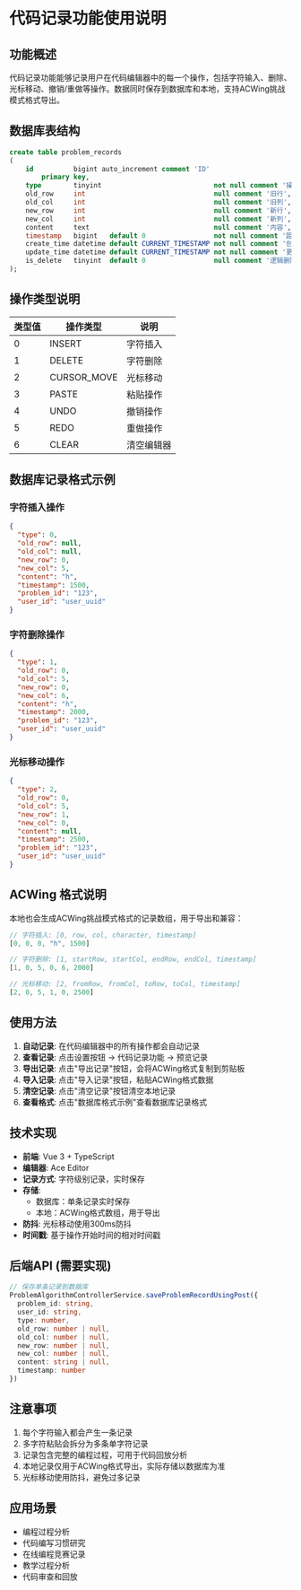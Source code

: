 # 代码记录功能使用说明

## 功能概述

代码记录功能能够记录用户在代码编辑器中的每一个操作，包括字符输入、删除、光标移动、撤销/重做等操作。数据同时保存到数据库和本地，支持ACWing挑战模式格式导出。

## 数据库表结构

```sql
create table problem_records
(
    id          bigint auto_increment comment 'ID'
        primary key,
    type        tinyint                            not null comment '操作类型',
    old_row     int                                null comment '旧行',
    old_col     int                                null comment '旧列',
    new_row     int                                null comment '新行',
    new_col     int                                null comment '新列',
    content     text                               null comment '内容',
    timestamp   bigint   default 0                 not null comment '距离开始操作的时间',
    create_time datetime default CURRENT_TIMESTAMP not null comment '创建时间',
    update_time datetime default CURRENT_TIMESTAMP not null comment '更新时间',
    is_delete   tinyint  default 0                 null comment '逻辑删除'
);
```

## 操作类型说明

| 类型值 | 操作类型 | 说明 |
|--------|----------|------|
| 0 | INSERT | 字符插入 |
| 1 | DELETE | 字符删除 |
| 2 | CURSOR_MOVE | 光标移动 |
| 3 | PASTE | 粘贴操作 |
| 4 | UNDO | 撤销操作 |
| 5 | REDO | 重做操作 |
| 6 | CLEAR | 清空编辑器 |

## 数据库记录格式示例

### 字符插入操作
```json
{
  "type": 0,
  "old_row": null,
  "old_col": null,
  "new_row": 0,
  "new_col": 5,
  "content": "h",
  "timestamp": 1500,
  "problem_id": "123",
  "user_id": "user_uuid"
}
```

### 字符删除操作
```json
{
  "type": 1,
  "old_row": 0,
  "old_col": 5,
  "new_row": 0,
  "new_col": 6,
  "content": "h",
  "timestamp": 2000,
  "problem_id": "123",
  "user_id": "user_uuid"
}
```

### 光标移动操作
```json
{
  "type": 2,
  "old_row": 0,
  "old_col": 5,
  "new_row": 1,
  "new_col": 0,
  "content": null,
  "timestamp": 2500,
  "problem_id": "123",
  "user_id": "user_uuid"
}
```

## ACWing 格式说明

本地也会生成ACWing挑战模式格式的记录数组，用于导出和兼容：

```javascript
// 字符插入: [0, row, col, character, timestamp]
[0, 0, 0, "h", 1500]

// 字符删除: [1, startRow, startCol, endRow, endCol, timestamp]  
[1, 0, 5, 0, 6, 2000]

// 光标移动: [2, fromRow, fromCol, toRow, toCol, timestamp]
[2, 0, 5, 1, 0, 2500]
```

## 使用方法

1. **自动记录**: 在代码编辑器中的所有操作都会自动记录
2. **查看记录**: 点击设置按钮 → 代码记录功能 → 预览记录
3. **导出记录**: 点击"导出记录"按钮，会将ACWing格式复制到剪贴板
4. **导入记录**: 点击"导入记录"按钮，粘贴ACWing格式数据
5. **清空记录**: 点击"清空记录"按钮清空本地记录
6. **查看格式**: 点击"数据库格式示例"查看数据库记录格式

## 技术实现

- **前端**: Vue 3 + TypeScript
- **编辑器**: Ace Editor
- **记录方式**: 字符级别记录，实时保存
- **存储**: 
  - 数据库：单条记录实时保存
  - 本地：ACWing格式数组，用于导出
- **防抖**: 光标移动使用300ms防抖
- **时间戳**: 基于操作开始时间的相对时间戳

## 后端API (需要实现)

```typescript
// 保存单条记录到数据库
ProblemAlgorithmControllerService.saveProblemRecordUsingPost({
  problem_id: string,
  user_id: string,
  type: number,
  old_row: number | null,
  old_col: number | null,
  new_row: number | null,
  new_col: number | null,
  content: string | null,
  timestamp: number
})
```

## 注意事项

1. 每个字符输入都会产生一条记录
2. 多字符粘贴会拆分为多条单字符记录
3. 记录包含完整的编程过程，可用于代码回放分析
4. 本地记录仅用于ACWing格式导出，实际存储以数据库为准
5. 光标移动使用防抖，避免过多记录

## 应用场景

- 编程过程分析
- 代码编写习惯研究  
- 在线编程竞赛记录
- 教学过程分析
- 代码审查和回放